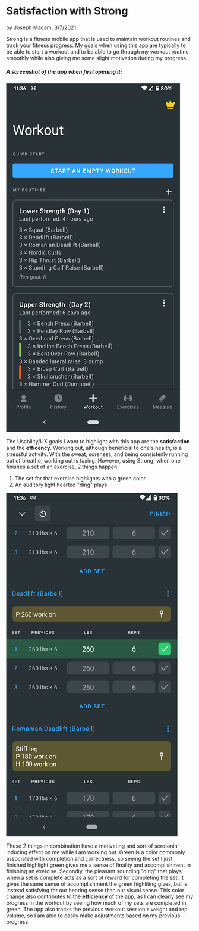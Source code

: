 # Satisfaction with Strong
by Joseph Macam, 3/7/2021

Strong is a fitness mobile app that is used to maintain workout routines and track your fitness progress. 
My goals when using this app are typically to be able to start a workout and to be able to go through my 
workout routine smoothly while also giving me some slight motivation during my progress. 

##### A screenshot of the app when first opening it:
![opening image](https://github.com/UsabilityEngineering/ux-portfolio-jdmacam/blob/master/journal1/opening.png?raw=true)

The Usability/UX goals I want to highlight with this app are the **satisfaction** and the **efficency**. Working out, although 
beneficial to one's health, is a stressful activity. With the sweat, soreness, and being consistenly running out 
of breathe, working out is taxing. However, using Strong, when one finishes a set of an exercise, 2
things happen:
1. The set for that exercise highlights with a green color
2. An auditory light hearted "ding" plays

![set done image](https://github.com/UsabilityEngineering/ux-portfolio-jdmacam/blob/master/journal1/setdone.png?raw=true)

These 2 things in combination have a motivating and sort of serotonin inducing effect on me while I am
working out. Green is a color commonly associated with completion and correctness, so seeing the set
I just finished highlight green gives me a sense of finality and accomplishment in finishing an exercise.
Secondly, the pleasant sounding "ding" that plays when a set is complete acts as a sort of reward for
completing the set. It gives the same sense of accomplishment the green highliting gives, but is instead
satisfying for our hearing sense than our visual sense. This color change also contributes to the **efficiency**
of the app, as I can clearly see my progress in the workout by seeing how much of my sets are completed in 
green. The app also tracks the previous workout session's weight and rep volume, so I am able to easily
make adjustments based on my previous progress.
